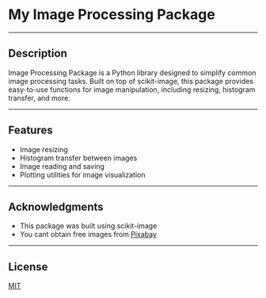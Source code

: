 # My Image Processing Package

---

## Description

Image Processing Package is a Python library designed to simplify common image processing tasks. Built on top of scikit-image, this package provides easy-to-use functions for image manipulation, including resizing, histogram transfer, and more.

---

## Features

- Image resizing
- Histogram transfer between images
- Image reading and saving
- Plotting utilities for image visualization

---

## Acknowledgments

 - This package was built using scikit-image
 - You cant obtain free images from [Pixabay](https://pixabay.com/pt/)

---

## License
[MIT](LICENSE.txt)
